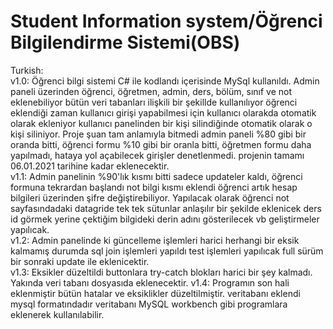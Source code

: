 # Student Information system/Öğrenci Bilgilendirme Sistemi(OBS)
Turkish:  
v1.0: Öğrenci bilgi sistemi C# ile kodlandı içerisinde MySql kullanıldı. Admin paneli üzerinden öğrenci, öğretmen, admin, ders, bölüm, sınıf ve not eklenebiliyor bütün veri tabanları ilişkili bir şekillde kullanılıyor öğrenci eklendiği zaman kullanıcı girişi yapabilmesi için kullanıcı olarakda otomatik olarak ekleniyor kullanıcı panelinden bir kişi silindiğinde otomatik olarak o kişi siliniyor. Proje şuan tam anlamıyla bitmedi admin paneli %80 gibi bir oranda bitti, öğrenci formu %10 gibi bir oranla bitti, öğretmen formu daha yapılmadı, hataya yol açabilecek girişler denetlenmedi. projenin tamamı 06.01.2021 tarihine kadar eklenecektir.  
v1.1: Admin panelinin %90'lık kısmı bitti sadece updateler kaldı, öğrenci formuna tekrardan başlandı not bilgi kısmı eklendi öğrenci artık hesap bilgileri üzerinden şifre değiştirebiliyor. Yapılacak olarak öğrenci not sayfasındadaki datagride tek tek sütunlar anlaşılır bir şekilde eklenicek ders id görmek yerine çektiğim bilgideki derin adını gösterilecek vb geliştirmeler yapılıcak.  
v1.2: Admin panelinde ki güncelleme işlemleri harici herhangi bir eksik kalmamış durumda sql join işlemleri yapıldı test işlemleri yapılıcak full sürüm bir sonraki update ile eklenicektir.  
v1.3: Eksikler düzeltildi buttonlara try-catch blokları harici bir şey kalmadı. Yakında veri tabanı dosyasıda eklenecektir.
v1.4: Programın son hali eklenmiştir bütün hatalar ve eksiklikler düzeltilmiştir. veritabanı eklendi mysql formatındadır veritabanı MySQL workbench gibi programlara eklenerek kullanılabilir.
